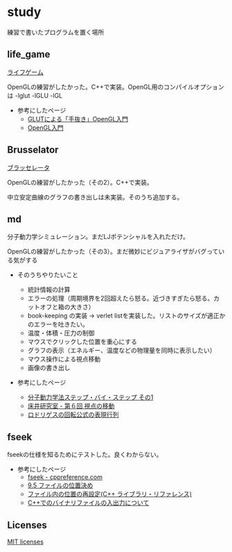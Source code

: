 # study
練習で書いたプログラムを置く場所

## life_game
[ライフゲーム](https://ja.wikipedia.org/wiki/%E3%83%A9%E3%82%A4%E3%83%95%E3%82%B2%E3%83%BC%E3%83%A0)

OpenGLの練習がしたかった。C++で実装。OpenGL用のコンパイルオプションは -lglut -lGLU -lGL

- 参考にしたページ
  - [GLUTによる「手抜き」OpenGL入門](https://tokoik.github.io/opengl/libglut.html)
  - [OpenGL入門](http://wisdom.sakura.ne.jp/system/opengl/index.html)

## Brusselator
[ブラッセレータ](https://en.wikipedia.org/wiki/Brusselator)

OpenGLの練習がしたかった（その2）。C++で実装。

中立安定曲線のグラフの書き出しは未実装。そのうち追加する。

## md
分子動力学シミュレーション。まだLJポテンシャルを入れただけ。

OpenGLの練習がしたかった（その3）。まだ微妙にビジュアライザがバグっている気がする

- そのうちやりたいこと
  - 統計情報の計算
  - エラーの処理（周期境界を2回超えたら怒る。近づきすぎたら怒る。カットオフと箱の大きさ）
  - book-keeping の実装 -> verlet listを実装した。リストのサイズが適正かのエラーを吐きたい。
  - 温度・体積・圧力の制御
  - マウスでクリックした位置を重心にする
  - グラフの表示（エネルギー、温度などの物理量を同時に表示したい）
  - マウス操作による視点移動
  - 画像の書き出し

- 参考にしたページ
  - [分子動力学法ステップ・バイ・ステップ その1](https://qiita.com/kaityo256/items/2356fff922938ae3c87c)
  - [床井研究室 - 第６回 視点の移動](http://marina.sys.wakayama-u.ac.jp/~tokoi/?date=20090902)
  - [ロドリゲスの回転公式の表現行列](http://w3e.kanazawa-it.ac.jp/math/physics/category/physical_math/linear_algebra/henkan-tex.cgi?target=/math/physics/category/physical_math/linear_algebra/rodrigues_rotation_matrix.html)
## fseek
fseekの仕様を知るためにテストした。良くわからない。
- 参考にしたページ
  - [fseek - cppreference.com](https://en.cppreference.com/w/c/io/fseek)
  - [9.5 ファイルの位置決め](https://docs.oracle.com/cd/E19957-01/805-7889/z4000016dc580/index.html)
  - [ファイル内の位置の再設定(C++ ライブラリ・リファレンス)](https://docs.oracle.com/cd/E19205-01/820-2985/loc_io/9_5.htm)
  - [C++でのバイナリファイルの入出力について](http://voidy21.hatenablog.jp/entry/20090119/1232388689)

## Licenses
[MIT licenses](https://opensource.org/licenses/mit-license.php)
